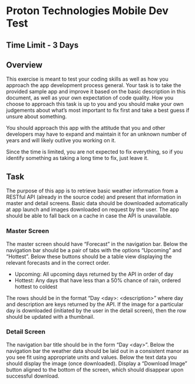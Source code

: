 # Proton Technologies Mobile Dev Test

## Time Limit - 3 Days


## Overview
This exercise is meant to test your coding skills as well as how you approach the app development process general. Your task is to take the provided sample app and improve it based on the basic description in this document, as well as your own expectation of code quality. How you choose to approach this task is up to you and you should make your own judgements about what’s most important to fix first and take a best guess if unsure about something.

You should approach this app with the attitude that you and other developers may have to expand and maintain it for an unknown number of years and will likely outlive you working on it.

Since the time is limited, you are not expected to fix everything, so if you identify something as taking a long time to fix, just leave it.

## Task
The purpose of this app is to retrieve basic weather information from a RESTful API (already in the source code) and present that information in master and detail screens. Basic data should be downloaded automatically at app launch and images downloaded on request by the user. The app should be able to fall back on a cache in case the API is unavailable.

### Master Screen
The master screen should have “Forecast” in the navigation bar. Below the navigation bar should be a pair of tabs with the options “Upcoming” and “Hottest”. Below these buttons should be a table view displaying the relevant forecasts and in the correct order.
- Upcoming: All upcoming days returned by the API in order of day
- Hottest: Any days that have less than a 50% chance of rain, ordered hottest to coldest

The rows should be in the format “Day \<day>: \<description>” where day and description are keys returned by the API. If the image for a particular day is downloaded (initiated by the user in the detail screen), then the row should be updated with a thumbnail.

### Detail Screen
The navigation bar title should be in the form “Day \<day>”. Below the navigation bar the weather data should be laid out in a consistent manor as you see fit using appropriate units and values. Below the text data you should display the image (once downloaded). Display a “Download Image” button aligned to the bottom of the screen, which should disappear upon successful download.